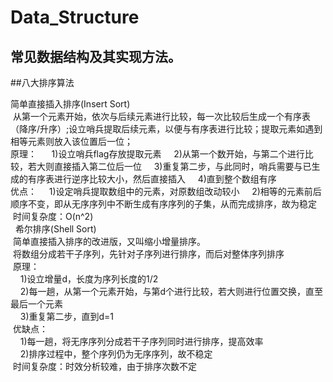 # Data_Structure
常见数据结构及其实现方法。
---
##八大排序算法

简单直接插入排序(Insert Sort)<br> 
  从第一个元素开始，依次与后续元素进行比较，每一次比较后生成一个有序表（降序/升序）;设立哨兵提取后续元素，以便与有序表进行比较；提取元素如遇到相等元素则放入该位置后一位；<br> 
  原理： 
      1)设立哨兵flag存放提取元素 
      2)从第一个数开始，与第二个进行比较，若大则直接插入第二位后一位 
      3)重复第二步，与此同时，哨兵需要与已生成的有序表进行逆序比较大小，然后直接插入 
      4)直到整个数组有序<br> 
  优点：
      1)设定哨兵提取数组中的元素，对原数组改动较小
      2)相等的元素前后顺序不变，即从无序序列中不断生成有序序列的子集，从而完成排序，故为稳定 
  时间复杂度：O(n^2)<br> 
  
希尔排序(Shell Sort)<br> 
  简单直接插入排序的改进版，又叫缩小增量排序。<br> 
  将数组分成若干子序列，先针对子序列进行排序，而后对整体序列排序<br> 
  原理：<br> 
      1)设立增量d，长度为序列长度的1/2<br> 
      2)每一趟，从第一个元素开始，与第d个进行比较，若大则进行位置交换，直至最后一个元素<br> 
      3)重复第二步，直到d=1<br> 
  优缺点：<br> 
      1)每一趟，将无序序列分成若干子序列同时进行排序，提高效率<br> 
      2)排序过程中，整个序列仍为无序序列，故不稳定<br> 
  时间复杂度：时效分析较难，由于排序次数不定<br> 
  
  
